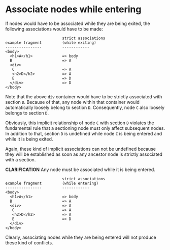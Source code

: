 
<!-- ======================================================================= -->
# Associate nodes while entering

If nodes would have to be associated while they are being exited, the following
associations would have to be made:

```
                         strict associations
example fragment         (while exiting)
----------------         ------------
<body>
  <h1>A</h1>             => body
  B                      => A
  <div>
   C                     => A
   <h2>D</h2>            => A
   E                     => D
  </div>                 => D
</body>
```

Note that the above `div` container would have to be strictly associated with
section `D`. Because of that, any node within that container would automatically
loosely belong to section `D`. Consequently, node `C` also loosely belongs to
section `D`.

Obviously, this implicit relationship of node `C` with section `D` violates the
fundamental rule that a sectioning node must only affect subsequent nodes. In
addition to that, section `D` is undefined while node `C` is being entered and
while it is being exited.

Again, these kind of implicit associations can not be undefined because they
will be established as soon as any ancestor node is strictly associated with
a section.

**CLARIFICATION** Any node must be associated while it is being entered.

```
                         strict associations
example fragment         (while entering)
----------------         ------------
<body>
  <h1>A</h1>             => body
  B                      => A
  <div>                  => A
   C                     => A
   <h2>D</h2>            => A
   E                     => D
  </div>
</body>
```

Clearly, associating nodes while they are being entered will not produce these
kind of conflicts.
